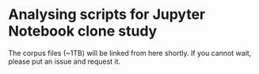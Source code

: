 # Analysing scripts for Jupyter Notebook clone study

The corpus files (~1TB) will be linked from here shortly. If you cannot wait, please put an issue and request it. 
